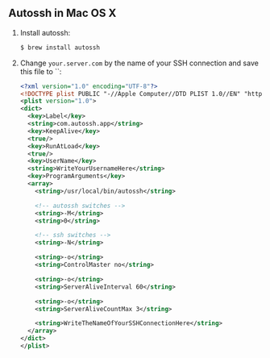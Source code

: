 Autossh in Mac OS X
-------------------

1. Install autossh:
   ```bash
   $ brew install autossh
   ```

2. Change `your.server.com` by the name of your SSH connection and save this file to ``:

   ```xml
   <?xml version="1.0" encoding="UTF-8"?>
   <!DOCTYPE plist PUBLIC "-//Apple Computer//DTD PLIST 1.0//EN" "http://www.apple.com/DTDs/PropertyList-1.0.dtd">
   <plist version="1.0">
   <dict>
     <key>Label</key>
     <string>com.autossh.app</string>
     <key>KeepAlive</key>
     <true/>
     <key>RunAtLoad</key>
     <true/>
     <key>UserName</key>
     <string>WriteYourUsernameHere</string>
     <key>ProgramArguments</key>
     <array>
       <string>/usr/local/bin/autossh</string>

       <!-- autossh switches -->
       <string>-M</string>
       <string>0</string>

       <!-- ssh switches -->
       <string>-N</string>

       <string>-o</string>
       <string>ControlMaster no</string>

       <string>-o</string>
       <string>ServerAliveInterval 60</string>

       <string>-o</string>
       <string>ServerAliveCountMax 3</string>

       <string>WriteTheNameOfYourSSHConnectionHere</string>
     </array>
   </dict>
   </plist>
   ```
